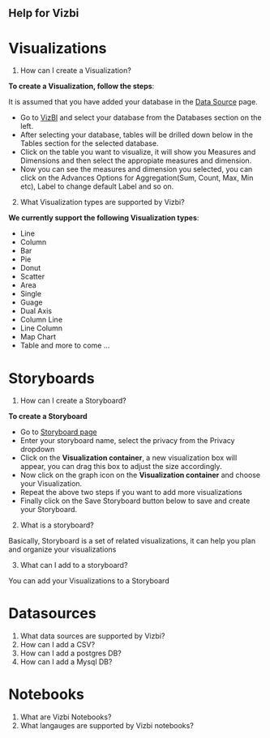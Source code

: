 Help for Vizbi
-----------------


Visualizations
=================

1. How can I create a Visualization?


  **To create a Visualization, follow the steps**:

  It is assumed that you have added your database in the [Data Source](http://app.vizbi.com/#!/add-database) page.

  - Go to [VizBI](http://app.vizbi.com/) and select your database from the Databases section on the left.
  - After selecting your database, tables will be drilled down below in the Tables section for the selected database.
  - Click on the table you want to visualize, it will show you Measures and Dimensions and then select the appropiate measures and dimension.
  - Now you can see the measures and dimension you selected, you can click on the Advances Options for Aggregation(Sum, Count, Max, Min etc), Label to change default Label and so on.
       
2. What Visualization types are supported by Vizbi?

  **We currently support the following Visualization types**: 
  
  - Line
  - Column
  - Bar
  - Pie
  - Donut
  - Scatter
  - Area
  - Single
  - Guage
  - Dual Axis
  - Column Line
  - Line Column
  - Map Chart
  - Table
  and more to come ...


Storyboards
=================

1. How can I create a Storyboard?

  **To create a Storyboard**

  - Go to [Storyboard page](http://app.vizbi.com/#!/create-storyboard)
  - Enter your storyboard name, select the privacy from the Privacy dropdown
  - Click on the **Visualization container**, a new visualization box will appear, you can drag this box to adjust the size accordingly.
  - Now click on the graph icon on the **Visualization container** and choose your Visualization.
  - Repeat the above two steps if you want to add more visualizations
  - Finally click on the Save Storyboard button below to save and create your Storyboard.
 
2. What is a storyboard?

  Basically, Storyboard is a set of related visualizations, it can help you plan and organize your visualizations
  
3. What can I add to a storyboard?

  You can add your Visualizations to a Storyboard


Datasources
============

1. What data sources are supported by Vizbi?
2. How can I add a CSV?
3. How can I add a postgres DB?
4. How can I add a Mysql DB?

Notebooks
============

1. What are Vizbi Notebooks?
2. What langauges are supported by Vizbi notebooks?
